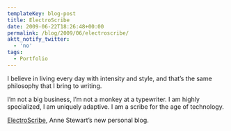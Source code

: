 ```yaml
---
templateKey: blog-post
title: ElectroScribe
date: 2009-06-22T18:26:48+00:00
permalink: /blog/2009/06/electroscribe/
aktt_notify_twitter:
  - 'no'
tags:
  - Portfolio
---
```

I believe in living every day with intensity and style, and that&#8217;s the same philosophy that I bring to writing.

I&#8217;m not a big business, I&#8217;m not a monkey at a typewriter. I am highly specialized, I am uniquely adaptive. I am a scribe for the age of technology.

[ElectroScribe](http://electroscribe.net), Anne Stewart&#8217;s new personal blog.